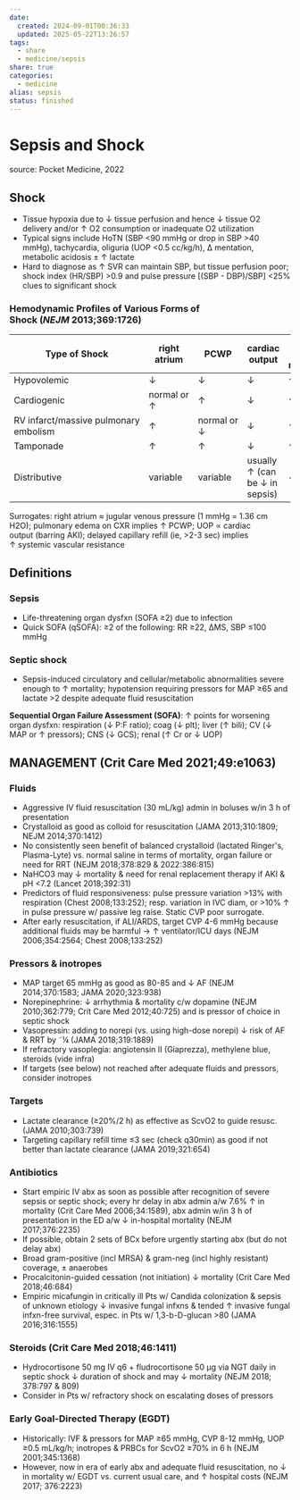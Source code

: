 ```yaml
---
date:
  created: 2024-09-01T00:36:33
  updated: 2025-05-22T13:26:57
tags:
  - share
  - medicine/sepsis
share: true
categories:
  - medicine
alias: sepsis
status: finished
---
```

  
# Sepsis and Shock  
source: Pocket Medicine, 2022  
  
## Shock  
  
* Tissue hypoxia due to ↓ tissue perfusion and hence ↓ tissue O2 delivery and/or ↑ O2 consumption or inadequate O2 utilization  
* Typical signs include HoTN (SBP <90 mmHg or drop in SBP >40 mmHg), tachycardia, oliguria (UOP <0.5 cc/kg/h), Δ mentation, metabolic acidosis ± ↑ lactate  
* Hard to diagnose as ↑ SVR can maintain SBP, but tissue perfusion poor; shock index (HR/SBP) >0.9 and pulse pressure [(SBP - DBP)/SBP] <25% clues to significant shock  
  
<!-- more -->  
  
### Hemodynamic Profiles of Various Forms of Shock (_NEJM_ 2013;369:1726)   
  
| **Type of Shock**     | **right atrium**      | **PCWP**    | **cardiac output**| **systemic vascular resistance** |  
| --------------------- | ----------- | ----------- | ------------------------------ | ------- |  
| Hypovolemic           | ↓           | ↓           | ↓                              | ↑       |  
| Cardiogenic           | normal or ↑ | ↑           | ↓                              | ↑       |  
| RV infarct/massive pulmonary embolism | ↑           | normal or ↓ | ↓                              | ↑       |  
| Tamponade             | ↑           | ↑           | ↓                              | ↑       |  
| Distributive          | variable    | variable    | usually ↑ (can be ↓ in sepsis) | ↓       |  
Surrogates: right atrium ≈ jugular venous pressure (1 mmHg = 1.36 cm H2O); pulmonary edema on CXR implies ↑ PCWP; UOP ∝ cardiac output (barring AKI); delayed capillary refill (ie, >2-3 sec) implies ↑ systemic vascular resistance  
  
## Definitions  
  
### Sepsis  
  
* Life-threatening organ dysfxn (SOFA ≥2) due to infection  
* Quick SOFA (qSOFA): ≥2 of the following: RR ≥22, ΔMS, SBP ≤100 mmHg  
  
### Septic shock  
  
* Sepsis-induced circulatory and cellular/metabolic abnormalities severe enough to ↑ mortality; hypotension requiring pressors for MAP ≥65 and lactate >2 despite adequate fluid resuscitation  
  
**Sequential Organ Failure Assessment (SOFA)**: ↑ points for worsening organ dysfxn: respiration (↓ P:F ratio); coag (↓ plt); liver (↑ bili); CV (↓ MAP or ↑ pressors); CNS (↓ GCS); renal (↑ Cr or ↓ UOP)  
  
## MANAGEMENT (Crit Care Med 2021;49:e1063)  
  
### Fluids  
- Aggressive IV fluid resuscitation (30 mL/kg) admin in boluses w/in 3 h of presentation  
- Crystalloid as good as colloid for resuscitation (JAMA 2013;310:1809; NEJM 2014;370:1412)  
- No consistently seen benefit of balanced crystalloid (lactated Ringer's, Plasma-Lyte) vs. normal saline in terms of mortality, organ failure or need for RRT (NEJM 2018;378:829 & 2022:386:815)  
- NaHCO3 may ↓ mortality & need for renal replacement therapy if AKI & pH <7.2 (Lancet 2018;392:31)  
- Predictors of fluid responsiveness: pulse pressure variation >13% with respiration (Chest 2008;133:252); resp. variation in IVC diam, or >10% ↑ in pulse pressure w/ passive leg raise. Static CVP poor surrogate.  
- After early resuscitation, if ALI/ARDS, target CVP 4-6 mmHg because additional fluids may be harmful → ↑ ventilator/ICU days (NEJM 2006;354:2564; Chest 2008;133:252)  
  
### Pressors & inotropes  
- MAP target 65 mmHg as good as 80-85 and ↓ AF (NEJM 2014;370:1583; JAMA 2020;323:938)  
- Norepinephrine: ↓ arrhythmia & mortality c/w dopamine (NEJM 2010;362:779; Crit Care Med 2012;40:725) and  is pressor of choice in septic shock  
- Vasopressin: adding to norepi (vs. using high-dose norepi) ↓ risk of AF & RRT by ˜¼ (JAMA 2018;319:1889)  
- If refractory vasoplegia: angiotensin II (Giaprezza), methylene blue, steroids (vide infra)  
- If targets (see below) not reached after adequate fluids and pressors, consider inotropes  
  
### Targets  
- Lactate clearance (≥20%/2 h) as effective as ScvO2 to guide resusc. (JAMA 2010;303:739)  
- Targeting capillary refill time ≤3 sec (check q30min) as good if not better than lactate clearance (JAMA 2019;321:654)  
  
### Antibiotics  
- Start empiric IV abx as soon as possible after recognition of severe sepsis or septic shock; every hr delay in abx admin a/w 7.6% ↑ in mortality (Crit Care Med 2006;34:1589), abx admin w/in 3 h of presentation in the ED a/w ↓ in-hospital mortality (NEJM 2017;376:2235)  
- If possible, obtain 2 sets of BCx before urgently starting abx (but do not delay abx)  
- Broad gram-positive (incl MRSA) & gram-neg (incl highly resistant) coverage, ± anaerobes  
- Procalcitonin-guided cessation (not initiation) ↓ mortality (Crit Care Med 2018;46:684)  
- Empiric micafungin in critically ill Pts w/ Candida colonization & sepsis of unknown etiology ↓ invasive fungal infxns & tended ↑ invasive fungal infxn-free survival, espec. in Pts w/ 1,3-b-D-glucan >80 (JAMA 2016;316:1555)  
  
### Steroids (Crit Care Med 2018;46:1411)  
- Hydrocortisone 50 mg IV q6 + fludrocortisone 50 μg via NGT daily in septic shock ↓ duration of shock and may ↓ mortality (NEJM 2018; 378:797 & 809)  
- Consider in Pts w/ refractory shock on escalating doses of pressors  
  
### Early Goal-Directed Therapy (EGDT)  
- Historically: IVF & pressors for MAP ≥65 mmHg, CVP 8-12 mmHg, UOP ≥0.5 mL/kg/h; inotropes & PRBCs for ScvO2 ≥70% in 6 h (NEJM 2001;345:1368)  
- However, now in era of early abx and adequate fluid resuscitation, no ↓ in mortality w/ EGDT vs. current usual care, and ↑ hospital costs (NEJM 2017; 376:2223)  

